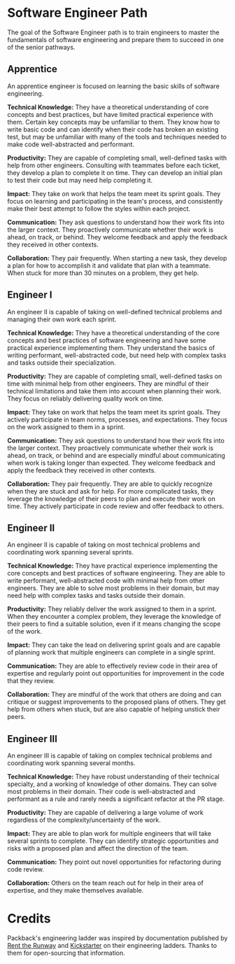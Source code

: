 # Software Engineer Path

The goal of the Software Engineer path is to train engineers to master the fundamentals of software engineering and prepare them to succeed in one of the senior pathways.

## Apprentice

An apprentice engineer is focused on learning the basic skills of software engineering.

**Technical Knowledge:** They have a theoretical understanding of core concepts and best practices, but have limited practical experience with them. Certain key concepts may be unfamiliar to them. They know how to write basic code and can identify when their code has broken an existing test, but may be unfamiliar with many of the tools and techniques needed to make code well-abstracted and performant.

**Productivity:** They are capable of completing small, well-defined tasks with help from other engineers. Consulting with teammates before each ticket, they develop a plan to complete it on time. They can develop an initial plan to test their code but may need help completing it.

**Impact:** They take on work that helps the team meet its sprint goals. They focus on learning and participating in the team's process, and consistently make their best attempt to follow the styles within each project.

**Communication:** They ask questions to understand how their work fits into the larger context. They proactively communicate whether their work is ahead, on track, or behind. They welcome feedback and apply the feedback they received in other contexts.

**Collaboration:** They pair frequently. When starting a new task, they develop a plan for how to accomplish it and validate that plan with a teammate. When stuck for more than 30 minutes on a problem, they get help.

## Engineer I

An engineer II is capable of taking on well-defined technical problems and managing their own work each sprint.

**Technical Knowledge:** They have a theoretical understanding of the core concepts and best practices of software engineering and have some practical experience implementing them. They understand the basics of writing performant, well-abstracted code, but need help with complex tasks and tasks outside their specialization.

**Productivity:** They are capable of completing small, well-defined tasks on time with minimal help from other engineers. They are mindful of their technical limitations and take them into account when planning their work. They focus on reliably delivering quality work on time.

**Impact:** They take on work that helps the team meet its sprint goals. They actively participate in team norms, processes, and expectations. They focus on the work assigned to them in a sprint.

**Communication:** They ask questions to understand how their work fits into the larger context. They proactively communicate whether their work is ahead, on track, or behind and are especially mindful about communicating when work is taking longer than expected. They welcome feedback and apply the feedback they received in other contexts.

**Collaboration:** They pair frequently. They are able to quickly recognize when they are stuck and ask for help. For more complicated tasks, they leverage the knowledge of their peers to plan and execute their work on time. They actively participate in code review and offer feedback to others.

## Engineer II

An engineer II is capable of taking on most technical problems and coordinating work spanning several sprints.

**Technical Knowledge:** They have practical experience implementing the core concepts and best practices of software engineering. They are able to write performant, well-abstracted code with minimal help from other engineers. They are able to solve most problems in their domain, but may need help with complex tasks and tasks outside their domain.

**Productivity:** They reliably deliver the work assigned to them in a sprint. When they encounter a complex problem, they leverage the knowledge of their peers to find a suitable solution, even if it means changing the scope of the work.

**Impact:** They can take the lead on delivering sprint goals and are capable of planning work that multiple engineers can complete in a single sprint.

**Communication:** They are able to effectively review code in their area of expertise and regularly point out opportunities for improvement in the code that they review.

**Collaboration:** They are mindful of the work that others are doing and can critique or suggest improvements to the proposed plans of others. They get help from others when stuck, but are also capable of helping unstick their peers.

## Engineer III

An engineer III is capable of taking on complex technical problems and coordinating work spanning several months.

**Technical Knowledge:** They have robust understanding of their technical specialty, and a working of knowledge of other domains. They can solve most problems in their domain. Their code is well-abstracted and performant as a rule and rarely needs a significant refactor at the PR stage.

**Productivity:** They are capable of delivering a large volume of work regardless of the complexity/uncertainty of the work.

**Impact:** They are able to plan work for multiple engineers that will take several sprints to complete. They can identify strategic opportunities and risks with a proposed plan and affect the direction of the team.

**Communication:** They point out novel opportunities for refactoring during code review.

**Collaboration:** Others on the team reach out for help in their area of expertise, and they make themselves available.

# Credits

Packback's engineering ladder was inspired by documentation published by [Rent the Runway](https://dresscode.renttherunway.com/blog/ladder) and [Kickstarter](https://kickstarter.engineering/the-kickstarter-engineering-and-data-team-ladder-96996c3b327) on their engineering ladders. Thanks to them for open-sourcing that information.
